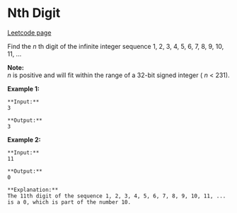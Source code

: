 # Nth Digit
[Leetcode page](https://leetcode.com/problems/nth-digit/description)

Find the _n_ th digit of the infinite integer sequence 1, 2, 3, 4, 5, 6, 7, 8,
9, 10, 11, ...

**Note:**  
_n_ is positive and will fit within the range of a 32-bit signed integer ( _n_
< 231).

**Example 1:**

    
    
    **Input:**
    3
    
    **Output:**
    3
    

**Example 2:**

    
    
    **Input:**
    11
    
    **Output:**
    0
    
    **Explanation:**
    The 11th digit of the sequence 1, 2, 3, 4, 5, 6, 7, 8, 9, 10, 11, ... is a 0, which is part of the number 10.
    

